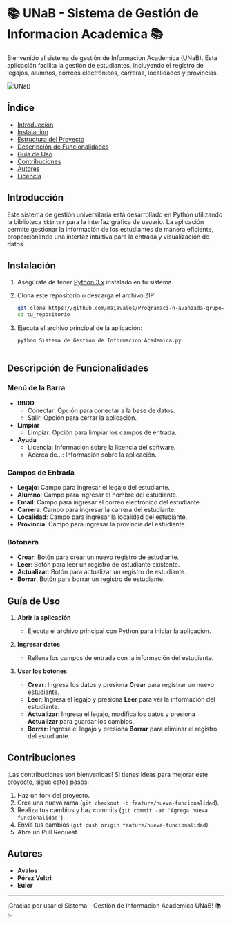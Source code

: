 # 📚 UNaB - Sistema de Gestión de Informacion Academica  📚

Bienvenido al sistema de gestión de Informacion Academica (UNaB). Esta aplicación facilita la gestión de estudiantes, incluyendo el registro de legajos, alumnos, correos electrónicos, carreras, localidades y provincias.

![UNaB](https://via.placeholder.com/1000x200?text=Sistema+-+Gestión+de+Informacion+Academica)

## Índice

- [Introducción](#introducción)
- [Instalación](#instalación)
- [Estructura del Proyecto](#estructura-del-proyecto)
- [Descripción de Funcionalidades](#descripción-de-funcionalidades)
- [Guía de Uso](#guía-de-uso)
- [Contribuciones](#contribuciones)
- [Autores](#autores)
- [Licencia](#licencia)

## Introducción

Este sistema de gestión universitaria está desarrollado en Python utilizando la biblioteca `tkinter` para la interfaz gráfica de usuario. La aplicación permite gestionar la información de los estudiantes de manera eficiente, proporcionando una interfaz intuitiva para la entrada y visualización de datos.

## Instalación

1. Asegúrate de tener [Python 3.x](https://www.python.org/downloads/) instalado en tu sistema.
2. Clona este repositorio o descarga el archivo ZIP:

    ```sh
    git clone https://github.com/maiavalos/Programaci-n-avanzada-grupo-tkinter.git
    cd tu_repositorio
    ```

3. Ejecuta el archivo principal de la aplicación:

    ```sh
    python Sistema de Gestión de Informacion Academica.py



## Descripción de Funcionalidades

### Menú de la Barra

- **BBDD**
  - Conectar: Opción para conectar a la base de datos.
  - Salir: Opción para cerrar la aplicación.
- **Limpiar**
  - Limpiar: Opción para limpiar los campos de entrada.
- **Ayuda**
  - Licencia: Información sobre la licencia del software.
  - Acerca de...: Información sobre la aplicación.

### Campos de Entrada

- **Legajo**: Campo para ingresar el legajo del estudiante.
- **Alumno**: Campo para ingresar el nombre del estudiante.
- **Email**: Campo para ingresar el correo electrónico del estudiante.
- **Carrera**: Campo para ingresar la carrera del estudiante.
- **Localidad**: Campo para ingresar la localidad del estudiante.
- **Provincia**: Campo para ingresar la provincia del estudiante.

### Botonera

- **Crear**: Botón para crear un nuevo registro de estudiante.
- **Leer**: Botón para leer un registro de estudiante existente.
- **Actualizar**: Botón para actualizar un registro de estudiante.
- **Borrar**: Botón para borrar un registro de estudiante.

## Guía de Uso

1. **Abrir la aplicación**
   - Ejecuta el archivo principal con Python para iniciar la aplicación.

2. **Ingresar datos**
   - Rellena los campos de entrada con la información del estudiante.

3. **Usar los botones**
   - **Crear**: Ingresa los datos y presiona **Crear** para registrar un nuevo estudiante.
   - **Leer**: Ingresa el legajo y presiona **Leer** para ver la información del estudiante.
   - **Actualizar**: Ingresa el legajo, modifica los datos y presiona **Actualizar** para guardar los cambios.
   - **Borrar**: Ingresa el legajo y presiona **Borrar** para eliminar el registro del estudiante.

## Contribuciones

¡Las contribuciones son bienvenidas! Si tienes ideas para mejorar este proyecto, sigue estos pasos:

1. Haz un fork del proyecto.
2. Crea una nueva rama (`git checkout -b feature/nueva-funcionalidad`).
3. Realiza tus cambios y haz commits (`git commit -am 'Agrega nueva funcionalidad'`).
4. Envía tus cambios (`git push origin feature/nueva-funcionalidad`).
5. Abre un Pull Request.

## Autores

- **Avalos**
- **Pérez Veltri**
- **Euler**



---

¡Gracias por usar el Sistema - Gestión de Informacion Academica  UNaB! 📚✨